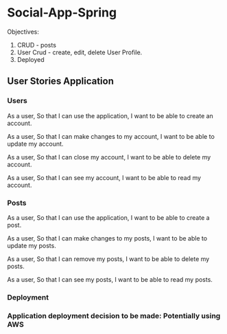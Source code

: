 # Social-App-Spring

Objectives: 

1. CRUD -  posts 
2. User Crud - create, edit, delete User Profile.
3. Deployed 

<h2> User Stories Application </h2>

<h3> Users </h3>

As a user, 
So that I can use the application,
I want to be able to create an account. 

As a user, 
So that I can make changes to my account, 
I want to be able to update my account. 

As a user, 
So that I can close my account, 
I want to be able to delete my account. 

As a user, 
So that I can see my account, 
I want to be able to read my account. 

<h3> Posts </h3>

As a user, 
So that I can use the application,
I want to be able to create a post. 

As a user, 
So that I can make changes to my posts, 
I want to be able to update my posts. 

As a user, 
So that I can remove my posts, 
I want to be able to delete my posts. 

As a user, 
So that I can see my posts, 
I want to be able to read my posts. 

<h3> Deployment <h3>

Application deployment decision to be made: 
Potentially using AWS
